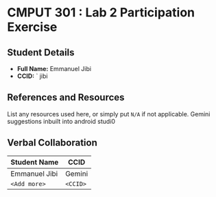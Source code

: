 # CMPUT 301 : Lab 2 Participation Exercise

## Student Details

- **Full Name:**  Emmanuel Jibi
- **CCID:** ` jibi

## References and Resources

List any resources used here, or simply put `N/A` if not applicable.
Gemini suggestions inbuilt into android studi0

## Verbal Collaboration

| Student Name | CCID      |
| ------------ | --------- |
| Emmanuel Jibi    | Gemini |
| `<Add more>` | `<CCID>`  |
